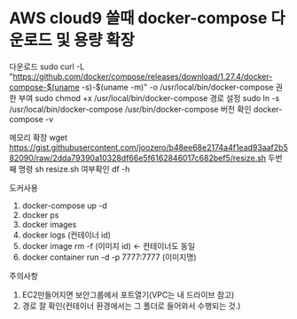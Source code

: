 # AWS cloud9 쓸때 docker-compose 다운로드 및 용량 확장

다운로드
sudo curl -L "https://github.com/docker/compose/releases/download/1.27.4/docker-compose-$(uname -s)-$(uname -m)" -o /usr/local/bin/docker-compose
권한 부여
sudo chmod +x /usr/local/bin/docker-compose
경로 설정
sudo ln -s /usr/local/bin/docker-compose /usr/bin/docker-compose
버전 확인
docker-compose -v

메모리 확장
wget https://gist.githubusercontent.com/joozero/b48ee68e2174a4f1ead93aaf2b582090/raw/2dda79390a10328df66e5f6162846017c682bef5/resize.sh
두번째 명령
sh resize.sh
여부확인 
df -h

도커사용
1. docker-compose up -d
2. docker ps
3. docker images
4. docker logs (컨테이너 id)
5. docker image rm -f (이미지 id) <- 컨테이너도 동일
6. docker container run -d -p 7777:7777 (이미지명)


주의사항
1. EC2만들어지면 보안그룹에서 포트열기(VPC는 내 드라이브 참고)
2. 경로 잘 확인(컨테이너 환경에서는 그 폴더로 들어와서 수행되는 것.)